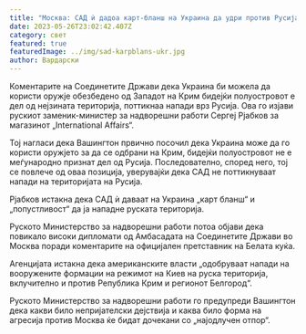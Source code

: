 ```yaml
---
title: "Москва: САД ѝ дадоа карт-бланш на Украина да удри против Русија"
date: 2023-05-26T23:02:42.407Z
category: свет
featured: true
featuredImage: ../img/sad-karpblans-ukr.jpg
author: Вардарски
---
```

Коментарите на Соединетите Држави дека Украина би можела да користи оружје обезбедено од Западот на Крим бидејќи полуостровот е дел од нејзината територија, поттикнаа напади врз Русија. Ова го изјави рускиот заменик-министер за надворешни работи Сергеј Рјабков за магазинот „International Affairs“.

Тој нагласи дека Вашингтон првично посочил дека Украина може да го користи оружјето за да се одбрани на Крим, бидејќи полуостровот не е меѓународно признат дел од Русија. Последователно, според него, тој се повлече од оваа позиција, уверувајќи дека САД не поттикнуваат напади на територијата на Русија.

Рјабков истакна дека САД ѝ даваат на Украина „карт бланш“ и „попустливост“ да ја нападне руската територија.

Руското Министерство за надворешни работи потоа објави дека повикало високи дипломати од Амбасадата на Соединетите Држави во Москва поради коментарите на официјален претставник на Белата куќа.

Агенцијата истакна дека американските власти „одобруваат напади на вооружените формации на режимот на Киев на руска територија, вклучително и против Република Крим и регионот Белгород“.

Руското Министерство за надворешни работи го предупреди Вашингтон дека какви било непријателски дејствија и каква било форма на агресија против Москва ќе бидат дочекани со „најодлучен отпор“.